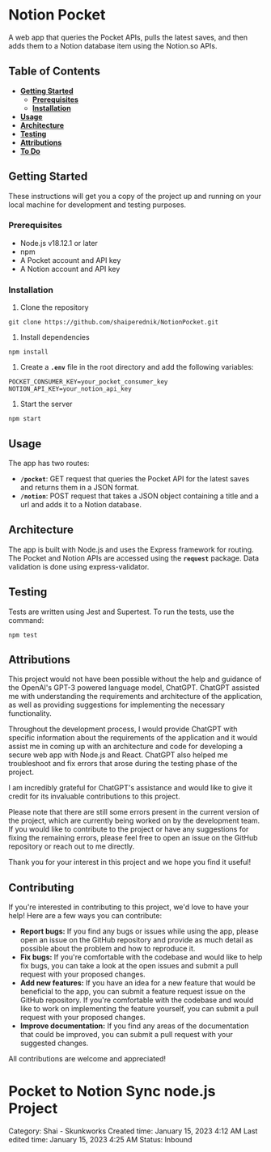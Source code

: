 # Notion Pocket

A web app that queries the Pocket APIs, pulls the latest saves, and then adds them to a Notion database item using the Notion.so APIs.

## Table of Contents

- **[Getting Started](https://chat.openai.com/chat/57237850-906d-40e5-aacf-670d26655837#getting-started)**
    - **[Prerequisites](https://chat.openai.com/chat/57237850-906d-40e5-aacf-670d26655837#prerequisites)**
    - **[Installation](https://chat.openai.com/chat/57237850-906d-40e5-aacf-670d26655837#installation)**
- **[Usage](https://chat.openai.com/chat/57237850-906d-40e5-aacf-670d26655837#usage)**
- **[Architecture](https://chat.openai.com/chat/57237850-906d-40e5-aacf-670d26655837#architecture)**
- **[Testing](https://chat.openai.com/chat/57237850-906d-40e5-aacf-670d26655837#testing)**
- **[Attributions](https://chat.openai.com/chat/57237850-906d-40e5-aacf-670d26655837#attributions)**
- **[To Do](https://chat.openai.com/chat/57237850-906d-40e5-aacf-670d26655837#to-do)**

## Getting Started

These instructions will get you a copy of the project up and running on your local machine for development and testing purposes.

### Prerequisites

- Node.js v18.12.1 or later
- npm
- A Pocket account and API key
- A Notion account and API key

### Installation

1. Clone the repository

```
git clone https://github.com/shaiperednik/NotionPocket.git
```

1. Install dependencies

```
npm install
```

1. Create a **`.env`** file in the root directory and add the following variables:

```
POCKET_CONSUMER_KEY=your_pocket_consumer_key
NOTION_API_KEY=your_notion_api_key
```

1. Start the server

```
npm start
```

## Usage

The app has two routes:

- **`/pocket`**: GET request that queries the Pocket API for the latest saves and returns them in a JSON format.
- **`/notion`**: POST request that takes a JSON object containing a title and a url and adds it to a Notion database.

## Architecture

The app is built with Node.js and uses the Express framework for routing. The Pocket and Notion APIs are accessed using the **`request`** package. Data validation is done using express-validator.

## Testing

Tests are written using Jest and Supertest. To run the tests, use the command:

```
npm test
```

## Attributions

This project would not have been possible without the help and guidance of the OpenAI's GPT-3 powered language model, ChatGPT. ChatGPT assisted me with understanding the requirements and architecture of the application, as well as providing suggestions for implementing the necessary functionality.

Throughout the development process, I would provide ChatGPT with specific information about the requirements of the application and it would assist me in coming up with an architecture and code for developing a secure web app with Node.js and React. ChatGPT also helped me troubleshoot and fix errors that arose during the testing phase of the project.

I am incredibly grateful for ChatGPT's assistance and would like to give it credit for its invaluable contributions to this project.

Please note that there are still some errors present in the current version of the project, which are currently being worked on by the development team. If you would like to contribute to the project or have any suggestions for fixing the remaining errors, please feel free to open an issue on the GitHub repository or reach out to me directly.

Thank you for your interest in this project and we hope you find it useful!

## Contributing

If you're interested in contributing to this project, we'd love to have your help! Here are a few ways you can contribute:

- **Report bugs:** If you find any bugs or issues while using the app, please open an issue on the GitHub repository and provide as much detail as possible about the problem and how to reproduce it.
- **Fix bugs:** If you're comfortable with the codebase and would like to help fix bugs, you can take a look at the open issues and submit a pull request with your proposed changes.
- **Add new features:** If you have an idea for a new feature that would be beneficial to the app, you can submit a feature request issue on the GitHub repository. If you're comfortable with the codebase and would like to work on implementing the feature yourself, you can submit a pull request with your proposed changes.
- **Improve documentation:** If you find any areas of the documentation that could be improved, you can submit a pull request with your suggested changes.

All contributions are welcome and appreciated!

# Pocket to Notion Sync node.js Project

Category: Shai - Skunkworks
Created time: January 15, 2023 4:12 AM
Last edited time: January 15, 2023 4:25 AM
Status: Inbound
